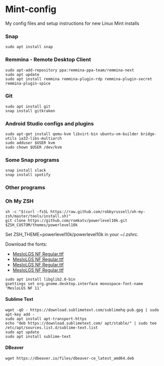 # Mint-config
My config files and setup instructions for new Linux Mint installs

### Snap
`sudo apt install snap`

### Remmina - Remote Desktop Client
```
sudo apt-add-repository ppa:remmina-ppa-team/remmina-next
sudo apt update
sudo apt install remmina remmina-plugin-rdp remmina-plugin-secret remmina-plugin-spice
```
### Git 
```
sudo apt install git
snap install gitkraken
```
### Android Studio configs and plugins
```
sudo apt-get install qemu-kvm libvirt-bin ubuntu-vm-builder bridge-utils ia32-libs-multiarch
sudo adduser $USER kvm
sudo chown $USER /dev/kvm
```

### Some Snap programs
```
snap install slack
snap install spotify
```

### Other programs

### Oh My ZSH
```sudo apt install zsh
sh -c "$(curl -fsSL https://raw.github.com/robbyrussell/oh-my-zsh/master/tools/install.sh)"
git clone https://github.com/romkatv/powerlevel10k.git $ZSH_CUSTOM/themes/powerlevel10k
```

Set ZSH_THEME=powerlevel10k/powerlevel10k in your ~/.zshrc.

Download the fonts:


- [MesloLGS NF Regular.ttf](https://github.com/romkatv/dotfiles-public/raw/master/.local/share/fonts/NerdFonts/MesloLGS%20NF%20Regular.ttf)
- [MesloLGS NF Regular.ttf](https://github.com/romkatv/dotfiles-public/raw/master/.local/share/fonts/NerdFonts/MesloLGS%20NF%20Bold.ttf)
- [MesloLGS NF Regular.ttf](https://github.com/romkatv/dotfiles-public/raw/master/.local/share/fonts/NerdFonts/MesloLGS%20NF%20Italic.ttf)
- [MesloLGS NF Regular.ttf](https://github.com/romkatv/dotfiles-public/raw/master/.local/share/fonts/NerdFonts/MesloLGS%20NF%20Bold%20Italic.ttf)


```
sudo apt install libglib2.0-bin
gsettings set org.gnome.desktop.interface monospace-font-name 'MesloLGS NF 11'
```

#### Sublime Text
```
wget -qO - https://download.sublimetext.com/sublimehq-pub.gpg | sudo apt-key add -
sudo apt install apt-transport-https
echo "deb https://download.sublimetext.com/ apt/stable/" | sudo tee /etc/apt/sources.list.d/sublime-text.list
sudo apt update
sudo apt install sublime-text
```

#### DBeaver
`wget https://dbeaver.io/files/dbeaver-ce_latest_amd64.deb`
